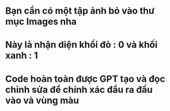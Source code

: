 # Bạn cần có một tập ảnh bỏ vào thư mục Images nha
# Này là nhận diện khối đỏ : 0 và khối xanh : 1
# Code hoàn toàn được GPT tạo và đọc chỉnh sửa để chính xác đầu ra đầu vào và vùng màu